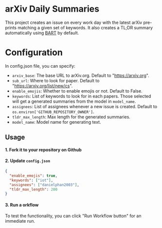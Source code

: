 # arXiv Daily Summaries
This project creates an issue on every work day with the latest arXiv pre-prints matching a given set of keywords. It also creates a TL;DR summary automatically using [BART](https://huggingface.co/facebook/bart-base) by default.

# Configuration

In config.json file, you can specify:
- `arxiv_base`: The base URL to arXiv.org. Default to "https://arxiv.org".
- `sub_url`: Where to look for paper. Default to "https://arxiv.org/list/new/cs".
- `enable_emojis`: Whether to enable emojis or not. Default to False.
- `keywords`: List of keywords to look for in each papers. Those selected will get a generated summaries from the model in `model_name`.
- `assignees`: List of assignees whenever a new issue is created. Default to `os.environ['GITHUB_REPOSITORY_OWNER']`.
- `tldr_max_length`: Max length for the generated summaries.
- `model_name`: Model name for generating text.

## Usage

#### 1. Fork it to your repository on Github

#### 2. Update `config.json`

```json
{
  "enable_emojis": true,
  "keywords": ["iot"],
  "assignees": ["danielphan2003"],
  "tldr_max_length": 200
}
```

#### 3. Run a orkflow

To test the functionality, you can click "Run Workflow button" for an immediate run.


